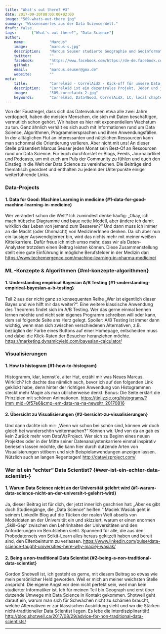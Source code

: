 ```yaml
---
title: "What's out there? #3"
date: 2017-09-30T00:00:00+02:00
image: "509-whats-out-there.jpg"
summary: "Wissenswertes aus der Data Science-Welt."
draft: false
tags:       ["What's out there?", "Data Science"]
author: 
    name:           "Marcus"
    image:          "marcus-s.jpg"
    description:    "Marcus Seuser studierte Geographie und Geoinformatik an den Universitäten Leipzig und Tübingen. Sein Studienschwerpunkt war die Einbindung von Methoden der Geoinformatik in der Humangeographie, wobei er sich mit Modellierung von Städtewachstum und der Vorhersage von Bürgerkriegsrisiken beschäftigt hat. Er arbeitet hauptberuflich als Datenanalyst für die Managementberatung conmobility und ist externer Mitarbeiter der Universität Frankfurt im Fachbereich Humangeographie."
    twitter:        ""
    facebook:       "https://www.facebook.com/https://de-de.facebook.com/Mogli.Marcus"
    github:         ""
    email:          "marcus.seuser@gmx.de"
    website:        ""
meta:
    title:          "CorrelAid - CorrelAidX - Kick-off für unsere Data-for-Good-Lokalgruppen"
    description:    "CorrelAid ist ein dezentrales Projekt. Jeder und jede, die ihre Coding- und Statistik-Kenntnisse für den guten Zweck einsetzen will, soll bei uns dazu die Möglichkeit haben."
    image:          "509-correlaidx_2.jpg"
    keywords:       "CorrelAid, Data4Good, CorrelAidX, LC, local chapter, Lokalgruppen"
---
```



Von der Faustregel, dass sich das Datenvolumen etwa alle zwei Jahre
verdoppelt, haben die meisten Menschen, die sich mit Daten beschäftigen,
vermutlich schon gehört. Wir haben es hier mit exponentiellem Wachstum
zu tun. Ganz ähnlich verhält es sich auch mit Informationen rund um Data
Science, Algorithmen, Programmiersprachen und ihren Anwendungsfällen. In
der alltäglichen Flut an interessanten und nützlichen Ressourcen kann
man schonmal die Orientierung verlieren. Aber nicht mit uns! An dieser
Stelle präsentiert Marcus Seuser jeden Monat sein Best-Of an Ressourcen
rund um Data Science. Für euch durchforstet er Blogs, Feeds,
Journalartikel und Podcasts, um mit euch am Puls der Community zu fühlen
und euch den Einstieg in die Welt der Data Science zu vereinfachen. Die
Beiträge sind thematisch geordnet und enthalten zu jedem der Unterpunkte
einige weiterführende Links.

### Data-Projects

#### 1. Data for Good: Machine Learning in medicine {#1-data-for-good-machine-learning-in-medicine}

Wer verändert schon die Welt? Ich zumindest denke häufig: „Okay, ich
mach hübsche Diagramme und baue nette Modell, aber ändere ich damit
wirklich das Leben von jemand zum Besseren?“ Und dann muss ich immer an
die Macht (oder Ohnmacht) von MedizinerInnen denken. Da ich aber nun ein
lausiger Auswendiglerner bin, wird das nichts mehr mit meiner weißen
Kittelkarriere. Dafür freue ich mich umso mehr, dass wir als
Daten-Analysten trotzdem einen Beitrag leisten können. Diese
Zusammenstellung stellt eine gute Einführung in mögliche Berufsfelder in
der Medizin dar:
<https://www.techemergence.com/machine-learning-in-pharma-medicine/>

### ML -Konzepte & Algorithmen {#ml-konzepte-algorithmen}

#### 1. Understanding empirical Bayesian A/B Testing {#1-understanding-empirical-bayesian-a-b-testing}

Teil 2 aus der nicht ganz so konsequenten Reihe „Wer ist eigentlich
dieser Bayes und wie hilft mir das weiter?“. Eine weitere klassische
Anwendung des Theorems findet sich im A/B Testing. Wer das gerne einmal
kennen lernen möchte und nicht sein eigenes Programm schreiben will oder
kann, dem sei folgende Seite ans Herz gelegt. Spoiler: A/B Testing ist
immer dann wichtig, wenn man sich zwischen verschiedenen Alternativen,
z.B. bezüglich der Farbe eines Buttons auf einer Homepage, entscheiden
muss und dabei die Klick-Raten der Besucher heranziehen möchte.
<https://marketing.dynamicyield.com/bayesian-calculator/>

### Visualisierungen

#### 1. How to histogram {#1-how-to-histogram}

Histogramm, klar, kennst´e, alter Hut, erzähl mir was Neues Marcus.
Wirklich? Ich dachte das nämlich auch, bevor ich auf den folgenden Link
geklickt habe, denn hinter der richtigen Anwendung von Histogrammen
steckt mehr Magie als man üblicherweise denkt. Bonus: Die Seite erklärt
die Prinzipien mit schönen Animationen.
<https://tinlizzie.org/histograms/?imm_mid=0f57e6&cmp=em-data-na-na-newsltr_20170816>

#### 2. Übersicht zu Visualisierungen {#2-bersicht-zu-visualisierungen}

Und dann dachte ich mir: „Wenn wir schon bei schön sind, können wir doch
gleich bei wunderschön weitermachen?“ Können wir. Und von da an gab es
kein Zurück mehr vom DataVizProject. Wer sich zu Beginn eines neuen
Projektes oder in der Mitte seiner Datenanalystenkarriere einmal
inspirativ berieseln lassen möchte, die kann hier durch dutzende Arten
von Visualisierungen stöbern und sich Beispielanwendungen anzeigen
lassen. Nützlich auch an langen Regentagen! <http://datavizproject.com/>

### Wer ist ein “echter” Data Scientist? {#wer-ist-ein-echter-data-scientist-}

#### 1. Warum Data Science nicht an der Universität gelehrt wird {#1-warum-data-science-nicht-an-der-universit-t-gelehrt-wird}

Ja, dieser Beitrag ist für dich, der jetzt innerlich geschrien hat:
„Aber es gibt doch Studiengänge, die „Data Science“ heißen.“ Maciek
Wasiak geht in seinem LinkedIn Blog auf die Tücken der realen Welt
abseits von Modeldaten an der Universität ein und skizziert, warum er
einen enormen „Skill-Gap“ zwischen den Lehrinhalten der Universitäten
und den Anforderungen im Berufsleben sieht. Spannend für alle, die aus
den Probedatensets von Scikit-Learn alles heraus gekitzelt haben und
bereit sind, den Elfenbeinturm zu verlassen.
<https://www.linkedin.com/pulse/data-science-taught-universities-here-why-maciej-wasiak/>

#### 2. Being a non-traditional Data Scientist {#2-being-a-non-traditional-data-scientist}

Gordon Shotwell ist, ich gesteht es gerne, mit diesem Beitrag so etwas
wie mein persönlicher Held geworden. Weil er mich an meiner weichsten
Stelle anspricht: Die eigene Angst vor dem nicht perfekt sein, weil man
kein studierter Informatiker ist. Ich für meinen Teil bin Geograph und
erst über dutzende Umwege mit Data Science in Kontakt gekommen. Shotwell
geht darauf ein, warum man sich für Schwächen nicht zu schämen braucht,
welche Alternativen er zur klassischen Ausbildung sieht und wo die
Stärken nicht-traditioneller Data Scientist liegen. Es lebe die
Interdisziplinarität!
<http://blog.shotwell.ca/2017/08/29/advice-for-non-traditional-data-scientists/>

------------------------------------------------------------------------


